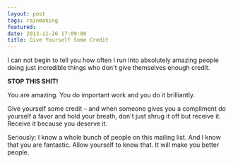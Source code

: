 ```yaml
---
layout: post
tags: rainmaking
featured: 
date: 2013-11-26 17:09:00
title: Give Yourself Some Credit
---
```

I can not begin to tell you how often I run into absolutely amazing people doing just incredible things who don't give themselves enough credit.

**STOP THIS SHIT!**

You are amazing. You do important work and you do it brilliantly.

Give yourself some credit – and when someone gives you a compliment do yourself a favor and hold your breath, don't just shrug it off but receive it. Receive it because you deserve it.

Seriously: I know a whole bunch of people on this mailing list. And I know that you are fantastic. Allow yourself to know that. It will make you better people.